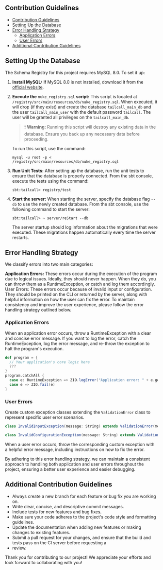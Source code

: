 ## Contribution Guidelines

<!-- TOC -->

- [Contribution Guidelines](#contribution-guidelines)
- [Setting Up the Database](#setting-up-the-database)
- [Error Handling Strategy](#error-handling-strategy)
  - [Application Errors](#application-errors)
  - [User Errors](#user-errors)
- [Additional Contribution Guidelines](#additional-contribution-guidelines)

<!-- TOC -->

<!--
 Link to the GPT conversation to continue later

 https://chat.openai.com/share/9d4446bd-2465-4514-99a5-702b502c3364
 -->

## Setting Up the Database

The Schema Registry for this project requires MySQL 8.0. To set it up:

1. **Install MySQL:** If MySQL 8.0 is not installed, download it from the
   [official website](https://dev.mysql.com/downloads/mysql/).

2. **Execute the** `nuke_registry.sql` **script:** This script is located at
   `/registry/src/main/resources/db/nuke_registry.sql`. When executed, it will
   drop (if they exist) and create the database `tailcall_main_db` and the user
   `tailcall_main_user` with the default password `tailcall`. The user will be
   granted all privileges on the `tailcall_main_db`.

   > ❗️ **Warning:** Running this script will destroy any existing data in the
   > database. Ensure you back up any necessary data before proceeding.

   To run this script, use the command:

   ```
   mysql -u root -p < /registry/src/main/resources/db/nuke_registry.sql
   ```

3. **Run Unit Tests:** After setting up the database, run the unit tests to
   ensure that the database is properly connected. From the sbt console, execute
   the tests using the command:

   ```
   sbt:tailcall> registry/test
   ```

4. **Start the server:** When starting the server, specify the database flag `--db` to use the newly created database.
   From the sbt console, use the following command to start the server:

   ```
   sbt:tailcall> ~ server/reStart --db
   ```

   The server startup should log information about the migrations that were
   executed. These migrations happen automatically every time the server
   restarts.

## Error Handling Strategy

We classify errors into two main categories:

**Application Errors:** These errors occur during the execution of the program due to logical issues. Ideally, they
should
never happen. When they do, you can throw them as a RuntimeException, or catch and log them accordingly.
User Errors: These errors occur because of invalid input or configuration. They should be printed on the CLI or returned
by the server, along with helpful information on how the user can fix the error.
To maintain consistency and improve the user experience, please follow the error handling strategy outlined below.

### Application Errors

When an application error occurs, throw a RuntimeException with a clear and concise error message.
If you want to log the error, catch the RuntimeException, log the error message, and re-throw the exception to halt the
program's execution.

```scala
def program = {
  // Your application's core logic here
  ???
}
program.catchAll {
  case e: RuntimeException => ZIO.logError("Application error: " + e.getMessage)
  case e => ZIO.fail(e)
}
```

### User Errors

Create custom exception classes extending the `ValidationError` class to represent specific user error scenarios.

```scala
class InvalidInputException(message: String) extends ValidationError(message)

class InvalidConfigurationException(message: String) extends ValidationError(message)
```

When a user error occurs, throw the corresponding custom exception with a helpful error message, including instructions
on how to fix the error.

By adhering to this error handling strategy, we can maintain a consistent approach to handling both application and user
errors throughout the project, ensuring a better user experience and easier debugging.

## Additional Contribution Guidelines

- Always create a new branch for each feature or bug fix you are working on.
- Write clear, concise, and descriptive commit messages.
- Include tests for new features and bug fixes.
- Make sure your code adheres to the project's code style and formatting guidelines.
- Update the documentation when adding new features or making changes to existing features.
- Submit a pull request for your changes, and ensure that the build and tests pass on the CI server before requesting a
- review.

Thank you for contributing to our project! We appreciate your efforts and look forward to collaborating with you!
